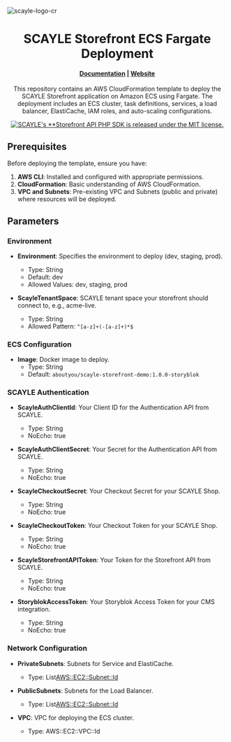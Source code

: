 ![scayle-logo-cr](https://cdn-prod.scayle.com/public/media/general/SCAYLE-Commerce-Engine-header.png)

<h1 align="center">
  SCAYLE Storefront ECS Fargate Deployment
</h1>

<h4 align="center">
  <a href="https://new.scayle.dev">Documentation</a> |
  <a href="https://www.scayle.com/">Website</a>
</h4>

<p align="center">
  This repository contains an AWS CloudFormation template to deploy the SCAYLE Storefront application on Amazon ECS using Fargate. The deployment includes an ECS cluster, task definitions, services, a load balancer, ElastiCache, IAM roles, and auto-scaling configurations.
</p>
<p align="center">
  <a href="#"><img src="https://img.shields.io/badge/license-MIT-blue.svg" alt="SCAYLE's **Storefront API PHP SDK is released under the MIT license." /></a>
</p>

## Prerequisites

Before deploying the template, ensure you have:

1. **AWS CLI**: Installed and configured with appropriate permissions.
2. **CloudFormation**: Basic understanding of AWS CloudFormation.
3. **VPC and Subnets**: Pre-existing VPC and Subnets (public and private) where resources will be deployed.

## Parameters

### Environment

- **Environment**: Specifies the environment to deploy (dev, staging, prod).
    - Type: String
    - Default: dev
    - Allowed Values: dev, staging, prod

- **ScayleTenantSpace**: SCAYLE tenant space your storefront should connect to, e.g., acme-live.
    - Type: String
    - Allowed Pattern: `^[a-z]+(-[a-z]+)*$`

### ECS Configuration

- **Image**: Docker image to deploy.
    - Type: String
    - Default: `aboutyou/scayle-storefront-demo:1.0.0-storyblok`

### SCAYLE Authentication

- **ScayleAuthClientId**: Your Client ID for the Authentication API from SCAYLE.
    - Type: String
    - NoEcho: true

- **ScayleAuthClientSecret**: Your Secret for the Authentication API from SCAYLE.
    - Type: String
    - NoEcho: true

- **ScayleCheckoutSecret**: Your Checkout Secret for your SCAYLE Shop.
    - Type: String
    - NoEcho: true

- **ScayleCheckoutToken**: Your Checkout Token for your SCAYLE Shop.
    - Type: String
    - NoEcho: true

- **ScayleStorefrontAPIToken**: Your Token for the Storefront API from SCAYLE.
    - Type: String
    - NoEcho: true

- **StoryblokAccessToken**: Your Storyblok Access Token for your CMS integration.
    - Type: String
    - NoEcho: true

### Network Configuration

- **PrivateSubnets**: Subnets for Service and ElastiCache.
    - Type: List<AWS::EC2::Subnet::Id>

- **PublicSubnets**: Subnets for the Load Balancer.
    - Type: List<AWS::EC2::Subnet::Id>

- **VPC**: VPC for deploying the ECS cluster.
    - Type: AWS::EC2::VPC::Id